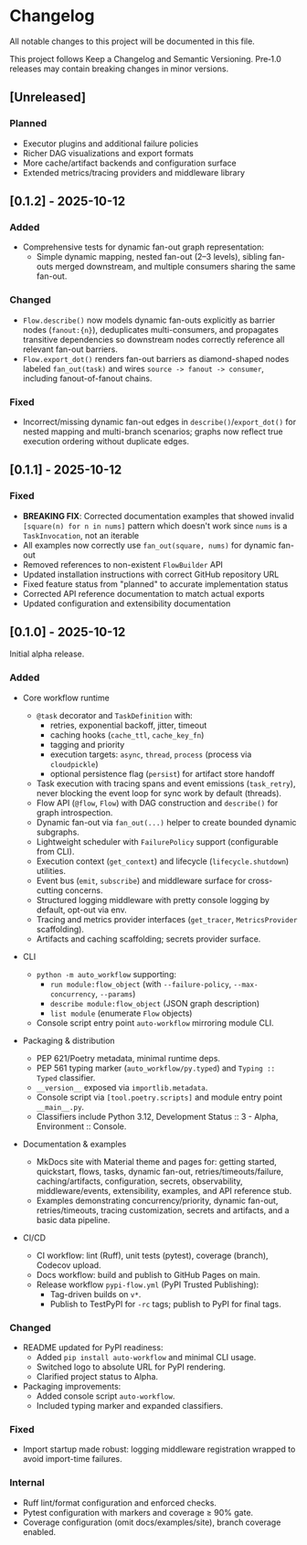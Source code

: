 # Changelog

All notable changes to this project will be documented in this file.

This project follows Keep a Changelog and Semantic Versioning. Pre‑1.0 releases may contain breaking changes in minor versions.

## [Unreleased]
### Planned
- Executor plugins and additional failure policies
- Richer DAG visualizations and export formats
- More cache/artifact backends and configuration surface
- Extended metrics/tracing providers and middleware library

## [0.1.2] - 2025-10-12
### Added
- Comprehensive tests for dynamic fan-out graph representation:
	- Simple dynamic mapping, nested fan-out (2–3 levels), sibling fan-outs merged downstream,
		and multiple consumers sharing the same fan-out.

### Changed
- `Flow.describe()` now models dynamic fan-outs explicitly as barrier nodes (`fanout:{n}`),
	deduplicates multi-consumers, and propagates transitive dependencies so downstream nodes
	correctly reference all relevant fan-out barriers.
- `Flow.export_dot()` renders fan-out barriers as diamond-shaped nodes labeled `fan_out(task)`
	and wires `source -> fanout -> consumer`, including fanout-of-fanout chains.

### Fixed
- Incorrect/missing dynamic fan-out edges in `describe()`/`export_dot()` for nested mapping and
	multi-branch scenarios; graphs now reflect true execution ordering without duplicate edges.

## [0.1.1] - 2025-10-12
### Fixed
- **BREAKING FIX**: Corrected documentation examples that showed invalid `[square(n) for n in nums]` pattern which doesn't work since `nums` is a `TaskInvocation`, not an iterable
- All examples now correctly use `fan_out(square, nums)` for dynamic fan-out
- Removed references to non-existent `FlowBuilder` API
- Updated installation instructions with correct GitHub repository URL
- Fixed feature status from "planned" to accurate implementation status
- Corrected API reference documentation to match actual exports
- Updated configuration and extensibility documentation

## [0.1.0] - 2025-10-12
Initial alpha release.

### Added
- Core workflow runtime
	- `@task` decorator and `TaskDefinition` with:
		- retries, exponential backoff, jitter, timeout
		- caching hooks (`cache_ttl`, `cache_key_fn`)
		- tagging and priority
		- execution targets: `async`, `thread`, `process` (process via `cloudpickle`)
		- optional persistence flag (`persist`) for artifact store handoff
	- Task execution with tracing spans and event emissions (`task_retry`), never blocking the event loop for sync work by default (threads).
	- Flow API (`@flow`, `Flow`) with DAG construction and `describe()` for graph introspection.
	- Dynamic fan-out via `fan_out(...)` helper to create bounded dynamic subgraphs.
	- Lightweight scheduler with `FailurePolicy` support (configurable from CLI).
	- Execution context (`get_context`) and lifecycle (`lifecycle.shutdown`) utilities.
	- Event bus (`emit`, `subscribe`) and middleware surface for cross-cutting concerns.
	- Structured logging middleware with pretty console logging by default, opt-out via env.
	- Tracing and metrics provider interfaces (`get_tracer`, `MetricsProvider` scaffolding).
	- Artifacts and caching scaffolding; secrets provider surface.

- CLI
	- `python -m auto_workflow` supporting:
		- `run module:flow_object` (with `--failure-policy`, `--max-concurrency`, `--params`)
		- `describe module:flow_object` (JSON graph description)
		- `list module` (enumerate `Flow` objects)
	- Console script entry point `auto-workflow` mirroring module CLI.

- Packaging & distribution
	- PEP 621/Poetry metadata, minimal runtime deps.
	- PEP 561 typing marker (`auto_workflow/py.typed`) and `Typing :: Typed` classifier.
	- `__version__` exposed via `importlib.metadata`.
	- Console script via `[tool.poetry.scripts]` and module entry point `__main__.py`.
	- Classifiers include Python 3.12, Development Status :: 3 - Alpha, Environment :: Console.

- Documentation & examples
	- MkDocs site with Material theme and pages for: getting started, quickstart, flows, tasks, dynamic fan-out, retries/timeouts/failure, caching/artifacts, configuration, secrets, observability, middleware/events, extensibility, examples, and API reference stub.
	- Examples demonstrating concurrency/priority, dynamic fan-out, retries/timeouts, tracing customization, secrets and artifacts, and a basic data pipeline.

- CI/CD
	- CI workflow: lint (Ruff), unit tests (pytest), coverage (branch), Codecov upload.
	- Docs workflow: build and publish to GitHub Pages on main.
	- Release workflow `pypi-flow.yml` (PyPI Trusted Publishing):
		- Tag-driven builds on `v*`.
		- Publish to TestPyPI for `-rc` tags; publish to PyPI for final tags.

### Changed
- README updated for PyPI readiness:
	- Added `pip install auto-workflow` and minimal CLI usage.
	- Switched logo to absolute URL for PyPI rendering.
	- Clarified project status to Alpha.
- Packaging improvements:
	- Added console script `auto-workflow`.
	- Included typing marker and expanded classifiers.

### Fixed
- Import startup made robust: logging middleware registration wrapped to avoid import-time failures.

### Internal
- Ruff lint/format configuration and enforced checks.
- Pytest configuration with markers and coverage ≥ 90% gate.
- Coverage configuration (omit docs/examples/site), branch coverage enabled.
